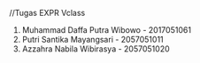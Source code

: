 //Tugas EXPR Vclass
1. Muhammad Daffa Putra Wibowo - 2017051061
2. Putri Santika Mayangsari - 2057051011
3. Azzahra Nabila Wibirasya - 2057051020
